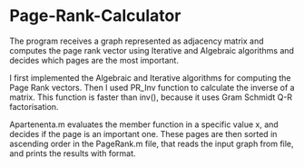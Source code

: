 # Page-Rank-Calculator
The program receives a graph represented as adjacency matrix and computes the page rank vector using Iterative and Algebraic algorithms and decides which pages are the most important.

I first implemented the Algebraic and Iterative algorithms for computing the
Page Rank vectors. Then I used PR_Inv function to calculate the inverse of
a matrix. This function is faster than inv(), because it uses Gram Schmidt Q-R
factorisation.

Apartenenta.m evaluates the member function in a specific value x, and decides
if the page is an important one. These pages are then sorted in ascending order
in the PageRank.m file, that reads the input graph from file, and prints
the results with format.
